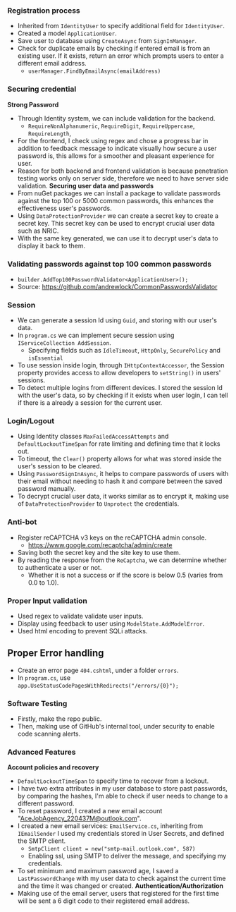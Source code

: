 ### Registration process
- Inherited from `IdentityUser` to specify additional field for `IdentityUser`.
- Created a model `ApplicationUser`.
- Save user to database using `CreateAsync` from `SignInManager`.
- Check for duplicate emails by checking if entered email is from an existing user. If it exists, return an error which prompts users to enter a different email address.
	- `userManager.FindByEmailAsync(emailAddress)`

### Securing credential
**Strong Password**
- Through Identity system, we can include validation for the backend.
	- `RequireNonAlphanumeric`, `RequireDigit`, `RequireUppercase`, `RequireLength`,
- For the frontend, I check using regex and chose a progress bar in addition to feedback message to indicate visually how secure a user password is, this allows for a smoother and pleasant experience for user. 
- Reason for both backend and frontend validation is because penetration testing works only on server side, therefore we need to have server side validation.
**Securing user data and passwords**
- From nuGet packages we can install a package to validate passwords against the top 100 or 5000 common passwords, this enhances the effectiveness user's passwords.
- Using `DataProtectionProvider` we can create a secret key to create a secret key. This secret key can be used to encrypt crucial user data such as NRIC. 
- With the same key generated, we can use it to decrypt user's data to display it back to them.

### Validating passwords against top 100 common passwords
- `builder.AddTop100PasswordValidator<ApplicationUser>();`
- Source: https://github.com/andrewlock/CommonPasswordsValidator

### Session
- We can generate a session Id using `Guid`, and storing with our user's data.
- In `program.cs` we can implement secure session using `IServiceCollection AddSession`.
	- Specifying fields such as `IdleTimeout`, `HttpOnly`, `SecurePolicy` and `isEssential`
- To use session inside login, through `IHttpContextAccessor`, the Session property provides access to allow developers to `setString()` in users' sessions.
- To detect multiple logins from different devices. I stored the session Id with the user's data, so by checking if it exists when user login, I can tell if there is a already a session for the current user.

### Login/Logout
 - Using Identity classes `MaxFailedAccessAttempts` and  `DefaultLockoutTimeSpan` for rate limiting and defining time that it locks out.
 - To timeout, the `Clear()` property allows for what was stored inside the user's session to be cleared.
 - Using `PasswordSignInAsync`, it helps to compare passwords of users with their email without needing to hash it and compare between the saved password manually.
 - To decrypt crucial user data, it works similar as to encrypt it,  making use of `DataProtectionProvider` to `Unprotect` the credentials.

### Anti-bot
- Register reCAPTCHA v3 keys on the reCAPTCHA admin console. 
	- https://www.google.com/recaptcha/admin/create
- Saving both the secret key and the site key to use them.
- By reading the response from the `ReCaptcha`, we can determine whether to authenticate a user or not.
	- Whether it is not a success or if the score is below 0.5 (varies from 0.0 to 1.0).

### Proper Input validation
- Used regex to validate validate user inputs.
- Display using feedback to user using `ModelState.AddModelError`.
- Used html encoding to prevent SQLi attacks.

## Proper Error handling
- Create an error page `404.cshtml`, under a folder `errors`.
- In `program.cs`, use `app.UseStatusCodePagesWithRedirects("/errors/{0}");`

### Software Testing 
- Firstly, make the repo public.
- Then, making use of GitHub's internal tool, under security to enable code scanning alerts.

### Advanced Features
**Account policies and recovery**
- `DefaultLockoutTimeSpan` to specify time to recover from a lockout.
- I have two extra attributes in my user database to store past passwords, by comparing the hashes, I'm able to check if user needs to change to a different password.
- To reset password, I created a new email account "AceJobAgency_220437M@outlook.com".
- I created a new email services: `EmailService.cs`, inheriting from `IEmailSender` I used my credentials stored in User Secrets, and defined the SMTP client.
	- `SmtpClient client = new("smtp-mail.outlook.com", 587)`
	- Enabling ssl, using SMTP to deliver the message, and specifying my credentials.
- To set minimum and maximum password age, I saved a `LastPasswordChange` with my user data to check against the current time and the time it was changed or created.
**Authentication/Authorization**
- Making use of the email server, users that registered for the first time will be sent a 6 digit code to their registered email address.